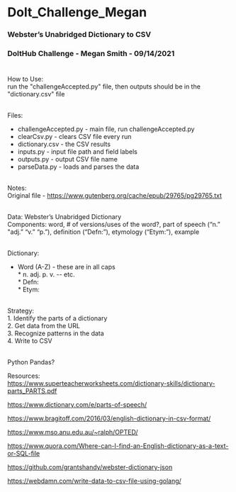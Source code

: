 # Dolt_Challenge_Megan
 ### Webster’s Unabridged Dictionary to CSV </br>
 ### DoltHub Challenge - Megan Smith - 09/14/2021
 #

 How to Use:</br>
    run the "challengeAccepted.py" file, then outputs should be in the "dictionary.csv" file</br></br>

 Files:</br>
   *  challengeAccepted.py - main file, run challengeAccepted.py</br>
   *  clearCsv.py - clears CSV file every run</br>
   *  dictionary.csv - the CSV results</br>
   *  inputs.py - input file path and field labels</br>
   *  outputs.py - output CSV file name</br>
   *  parseData.py - loads and parses the data</br></br>

Notes:</br>
Original file - https://www.gutenberg.org/cache/epub/29765/pg29765.txt</br></br>

Data: Webster’s Unabridged Dictionary</br>
Components: word, # of versions/uses of the word?, part of speech (“n.” "adj.” “v.” “p.”), definition (“Defn:”), etymology (“Etym:”), example</br></br>

Dictionary:</br>
   *  Word (A-Z) - these are in all caps</br>
     *  n. adj. p. v. -- etc.</br>
     *  Defn:</br>
     *  Etym:</br></br>

Strategy:</br>
    1. Identify the parts of a dictionary</br>
    2. Get data from the URL</br>
    3. Recognize patterns in the data</br>
    4. Write to CSV</br></br>

Python Pandas?</br>

Resources:</br>
https://www.superteacherworksheets.com/dictionary-skills/dictionary-parts_PARTS.pdf </br>

https://www.dictionary.com/e/parts-of-speech/ </br>

https://www.bragitoff.com/2016/03/english-dictionary-in-csv-format/</br>

https://www.mso.anu.edu.au/~ralph/OPTED/</br>

https://www.quora.com/Where-can-I-find-an-English-dictionary-as-a-text-or-SQL-file </br>

https://github.com/grantshandy/webster-dictionary-json </br>

https://webdamn.com/write-data-to-csv-file-using-golang/ </br>

